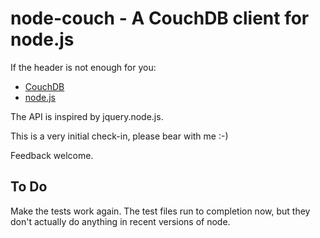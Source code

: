 node-couch - A CouchDB client for node.js
=========================================

If the header is not enough for you:

* [CouchDB](http://couchdb.org/)
* [node.js](http://tinyclouds.org/node/)

The API is inspired by jquery.node.js.

This is a very initial check-in, please bear with me :-)

Feedback welcome.

To Do
-----

Make the tests work again. The test files run to completion now,
but they don't actually do anything in recent versions of node.
